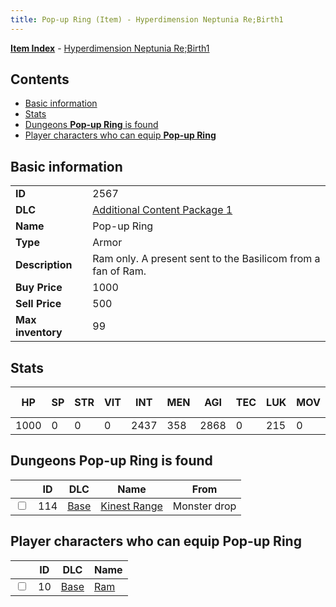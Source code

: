```yaml
---
title: Pop-up Ring (Item) - Hyperdimension Neptunia Re;Birth1
---
```


[**Item Index**](/neptunia/rb1/item/index.html) - [Hyperdimension Neptunia Re;Birth1](/neptunia/rb1)

## Contents

- [Basic information](#basic-information)
- [Stats](#stats)
- [Dungeons **Pop-up Ring** is found](#dungeons-pop-up-ring-is-found)
- [Player characters who can equip **Pop-up Ring**](#player-characters-who-can-equip-pop-up-ring)
## Basic information

|   |   |
| -- | -- |
| **ID** | 2567 |
| **DLC** | [Additional Content Package 1](/neptunia/rb1/dlc/10-pack1.html) |
| **Name** | Pop-up Ring |
| **Type** | Armor |
| **Description** | Ram only. A present sent to the Basilicom from a fan of Ram. |
| **Buy Price** | 1000 |
| **Sell Price** | 500 |
| **Max inventory** | 99 |


## Stats

| HP | SP | STR | VIT | INT | MEN | AGI | TEC | LUK | MOV | Fire res. | Ice res. | Wind res. | Lightning res. |
| -- | -- | --- | --- | --- | --- | --- | --- | --- | --- | --------- | -------- | --------- | -------------- |
| 1000 | 0 | 0 | 0 | 2437 | 358 | 2868 | 0 | 215 | 0 | 0 | 0 | 0 | 0 |


## Dungeons **Pop-up Ring** is found

|    | ID | DLC | Name | From |
| -- | -- | --- | ---- | ---- |
| <input type="checkbox" id="rb1-dungeon-1-114" class="trackbox" /> | 114 | [Base](/neptunia/rb1/dlc/1-base.html) | [Kinest Range](/neptunia/rb1/dungeon/1-114-kinest-range.html) | Monster drop |


## Player characters who can equip **Pop-up Ring**

|    | ID | DLC | Name |
| -- | -- | --- | ---- |
| <input type="checkbox" id="rb1-player-1-10" class="trackbox" /> | 10 | [Base](/neptunia/rb1/dlc/1-base.html) | [Ram](/neptunia/rb1/player/1-10-ram.html) |
